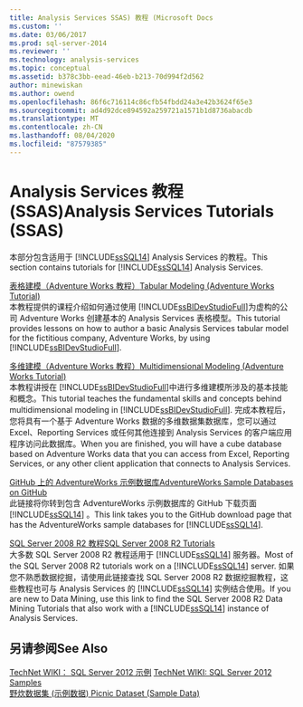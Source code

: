 ```yaml
---
title: Analysis Services SSAS) 教程 (Microsoft Docs
ms.custom: ''
ms.date: 03/06/2017
ms.prod: sql-server-2014
ms.reviewer: ''
ms.technology: analysis-services
ms.topic: conceptual
ms.assetid: b378c3bb-eead-46eb-b213-70d994f2d562
author: minewiskan
ms.author: owend
ms.openlocfilehash: 86f6c716114c86cfb54fbdd24a3e42b3624f65e3
ms.sourcegitcommit: ad4d92dce894592a259721a1571b1d8736abacdb
ms.translationtype: MT
ms.contentlocale: zh-CN
ms.lasthandoff: 08/04/2020
ms.locfileid: "87579385"
---
```

# <a name="analysis-services-tutorials-ssas"></a><span data-ttu-id="e815f-102">Analysis Services 教程 (SSAS)</span><span class="sxs-lookup"><span data-stu-id="e815f-102">Analysis Services Tutorials (SSAS)</span></span>
  <span data-ttu-id="e815f-103">本部分包含适用于 [!INCLUDE[ssSQL14](../includes/sssql14-md.md)] Analysis Services 的教程。</span><span class="sxs-lookup"><span data-stu-id="e815f-103">This section contains tutorials for [!INCLUDE[ssSQL14](../includes/sssql14-md.md)] Analysis Services.</span></span>  
  
 [<span data-ttu-id="e815f-104">表格建模（Adventure Works 教程）</span><span class="sxs-lookup"><span data-stu-id="e815f-104">Tabular Modeling &#40;Adventure Works Tutorial&#41;</span></span>](tabular-modeling-adventure-works-tutorial.md)  
 <span data-ttu-id="e815f-105">本教程提供的课程介绍如何通过使用 [!INCLUDE[ssBIDevStudioFull](../includes/ssbidevstudiofull-md.md)]为虚构的公司 Adventure Works 创建基本的 Analysis Services 表格模型。</span><span class="sxs-lookup"><span data-stu-id="e815f-105">This tutorial provides lessons on how to author a basic Analysis Services tabular model for the fictitious company, Adventure Works, by using [!INCLUDE[ssBIDevStudioFull](../includes/ssbidevstudiofull-md.md)].</span></span>  
  
 [<span data-ttu-id="e815f-106">多维建模（Adventure Works 教程）</span><span class="sxs-lookup"><span data-stu-id="e815f-106">Multidimensional Modeling &#40;Adventure Works Tutorial&#41;</span></span>](multidimensional-modeling-adventure-works-tutorial.md)  
 <span data-ttu-id="e815f-107">本教程讲授在 [!INCLUDE[ssBIDevStudioFull](../includes/ssbidevstudiofull-md.md)]中进行多维建模所涉及的基本技能和概念。</span><span class="sxs-lookup"><span data-stu-id="e815f-107">This tutorial teaches the fundamental skills and concepts behind multidimensional modeling in [!INCLUDE[ssBIDevStudioFull](../includes/ssbidevstudiofull-md.md)].</span></span> <span data-ttu-id="e815f-108">完成本教程后，您将具有一个基于 Adventure Works 数据的多维数据集数据库，您可以通过 Excel、Reporting Services 或任何其他连接到 Analysis Services 的客户端应用程序访问此数据库。</span><span class="sxs-lookup"><span data-stu-id="e815f-108">When you are finished, you will have a cube database based on Adventure Works data that you can access from Excel, Reporting Services, or any other client application that connects to Analysis Services.</span></span>  
  
 [<span data-ttu-id="e815f-109">GitHub 上的 AdventureWorks 示例数据库</span><span class="sxs-lookup"><span data-stu-id="e815f-109">AdventureWorks Sample Databases on GitHub</span></span>](https://github.com/Microsoft/sql-server-samples/releases/tag/adventureworks)  
 <span data-ttu-id="e815f-110">此链接将你转到包含 AdventureWorks 示例数据库的 GitHub 下载页面 [!INCLUDE[ssSQL14](../includes/sssql14-md.md)] 。</span><span class="sxs-lookup"><span data-stu-id="e815f-110">This link takes you to the GitHub download page that has the AdventureWorks sample databases for [!INCLUDE[ssSQL14](../includes/sssql14-md.md)].</span></span>  
  
 [<span data-ttu-id="e815f-111">SQL Server 2008 R2 教程</span><span class="sxs-lookup"><span data-stu-id="e815f-111">SQL Server 2008 R2 Tutorials</span></span>](https://go.microsoft.com/fwlink/?linkID=220944)  
 <span data-ttu-id="e815f-112">大多数 SQL Server 2008 R2 教程适用于 [!INCLUDE[ssSQL14](../includes/sssql14-md.md)] 服务器。</span><span class="sxs-lookup"><span data-stu-id="e815f-112">Most of the SQL Server 2008 R2 tutorials work on a [!INCLUDE[ssSQL14](../includes/sssql14-md.md)] server.</span></span> <span data-ttu-id="e815f-113">如果您不熟悉数据挖掘，请使用此链接查找 SQL Server 2008 R2 数据挖掘教程，这些教程也可与 Analysis Services 的 [!INCLUDE[ssSQL14](../includes/sssql14-md.md)] 实例结合使用。</span><span class="sxs-lookup"><span data-stu-id="e815f-113">If you are new to Data Mining, use this link to find the SQL Server 2008 R2 Data Mining Tutorials that also work with a [!INCLUDE[ssSQL14](../includes/sssql14-md.md)] instance of Analysis Services.</span></span>  
  
## <a name="see-also"></a><span data-ttu-id="e815f-114">另请参阅</span><span class="sxs-lookup"><span data-stu-id="e815f-114">See Also</span></span>  
 <span data-ttu-id="e815f-115">[TechNet WIKI： SQL Server 2012 示例](https://go.microsoft.com/fwlink/?linkID=220734) </span><span class="sxs-lookup"><span data-stu-id="e815f-115">[TechNet WIKI: SQL Server 2012 Samples](https://go.microsoft.com/fwlink/?linkID=220734) </span></span>  
 [<span data-ttu-id="e815f-116">野炊数据集 (示例数据) </span><span class="sxs-lookup"><span data-stu-id="e815f-116">Picnic Dataset (Sample Data)</span></span>](https://go.microsoft.com/fwlink/?linkID=219108)  
  
  
